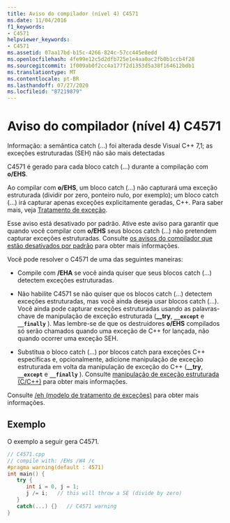 ```yaml
---
title: Aviso do compilador (nível 4) C4571
ms.date: 11/04/2016
f1_keywords:
- C4571
helpviewer_keywords:
- C4571
ms.assetid: 07aa17bd-b15c-4266-824c-57cc445e8edd
ms.openlocfilehash: 4fe99e12c5d2dfb725e1e4aa0ac2fb0b1ccb4f28
ms.sourcegitcommit: 1f009ab0f2cc4a177f2d1353d5a38f164612bdb1
ms.translationtype: MT
ms.contentlocale: pt-BR
ms.lasthandoff: 07/27/2020
ms.locfileid: "87219879"
---
```

# <a name="compiler-warning-level-4-c4571"></a>Aviso do compilador (nível 4) C4571

Informação: a semântica catch (...) foi alterada desde Visual C++ 7,1; as exceções estruturadas (SEH) não são mais detectadas

C4571 é gerado para cada bloco catch (...) durante a compilação com **o/EHS**.

Ao compilar com **o/EHS**, um bloco catch (...) não capturará uma exceção estruturada (dividir por zero, ponteiro nulo, por exemplo); um bloco catch (...) irá capturar apenas exceções explicitamente geradas, C++.  Para saber mais, veja [Tratamento de exceção](../../cpp/exception-handling-in-visual-cpp.md).

Esse aviso está desativado por padrão.  Ative este aviso para garantir que quando você compilar com **o/EHS** seus blocos catch (...) não pretendem capturar exceções estruturadas.  Consulte [os avisos do compilador que estão desativados por padrão](../../preprocessor/compiler-warnings-that-are-off-by-default.md) para obter mais informações.

Você pode resolver o C4571 de uma das seguintes maneiras:

- Compile com **/EHA** se você ainda quiser que seus blocos catch (...) detectem exceções estruturadas.

- Não habilite C4571 se não quiser que os blocos catch (...) detectem exceções estruturadas, mas você ainda deseja usar blocos catch (...).  Você ainda pode capturar exceções estruturadas usando as palavras-chave de manipulação de exceção estruturada (**__try**, **`__except`** e **`__finally`** ).  Mas lembre-se de que os destruidores **o/EHS** compilados só serão chamados quando uma exceção de C++ for lançada, não quando ocorrer uma exceção SEH.

- Substitua o bloco catch (...) por blocos catch para exceções C++ específicas e, opcionalmente, adicione manipulação de exceção estruturada em volta da manipulação de exceção do C++ (**__try**, **`__except`** e **`__finally`** ).  Consulte [manipulação de exceção estruturada (C/C++)](../../cpp/structured-exception-handling-c-cpp.md) para obter mais informações.

Consulte [/eh (modelo de tratamento de exceções)](../../build/reference/eh-exception-handling-model.md) para obter mais informações.

## <a name="example"></a>Exemplo

O exemplo a seguir gera C4571.

```cpp
// C4571.cpp
// compile with: /EHs /W4 /c
#pragma warning(default : 4571)
int main() {
   try {
      int i = 0, j = 1;
      j /= i;   // this will throw a SE (divide by zero)
   }
   catch(...) {}   // C4571 warning
}
```
